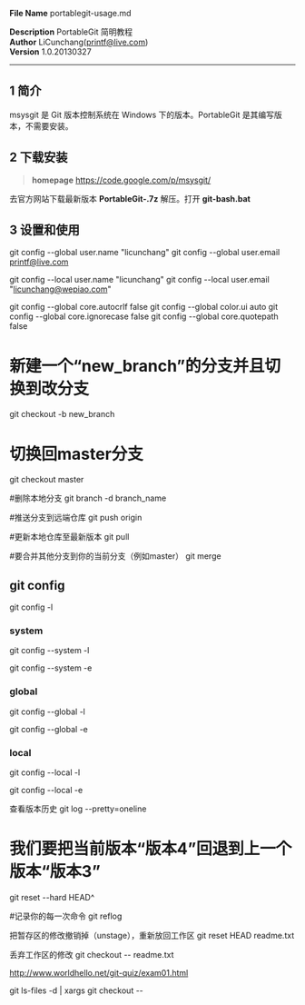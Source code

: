 ﻿**File Name** portablegit-usage.md 

**Description** PortableGit 简明教程  
**Author** LiCunchang(printf@live.com)  
**Version** 1.0.20130327  

------

## 1 简介

msysgit 是 Git 版本控制系统在 Windows 下的版本。PortableGit 是其编写版本，不需要安装。

## 2 下载安装

> **homepage** https://code.google.com/p/msysgit/

去官方网站下载最新版本 **PortableGit-<versionstring>.7z** 解压。打开 **git-bash.bat** 

## 3 设置和使用

git config --global user.name "licunchang"
git config --global user.email printf@live.com

git config --local user.name "licunchang"
git config --local user.email "licunchang@wepiao.com"

git config --global core.autocrlf false
git config --global color.ui auto
git config --global core.ignorecase false
git config --global core.quotepath false

# 新建一个“new_branch”的分支并且切换到改分支
git checkout -b new_branch

# 切换回master分支
git checkout master

#删除本地分支
git branch -d branch_name

#推送分支到远端仓库
git push origin <branch>

#更新本地仓库至最新版本
git pull

#要合并其他分支到你的当前分支（例如master）
git merge <branch>

## git config

git config -l

### system

git config --system -l

git config --system -e

### global

git config --global -l

git config --global -e

### local

git config --local -l

git config --local -e

查看版本历史
git log --pretty=oneline

# 我们要把当前版本“版本4”回退到上一个版本“版本3”
git reset --hard HEAD^

#记录你的每一次命令
git reflog


把暂存区的修改撤销掉（unstage），重新放回工作区
git reset HEAD readme.txt

丢弃工作区的修改
git checkout -- readme.txt









http://www.worldhello.net/git-quiz/exam01.html

git ls-files -d | xargs git checkout --












